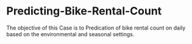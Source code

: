 # Predicting-Bike-Rental-Count
The objective of this Case is to Predication of bike rental count on daily based on the
environmental and seasonal settings.
